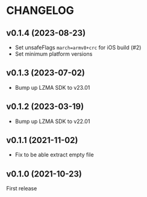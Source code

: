 # CHANGELOG

## v0.1.4 (2023-08-23)

- Set unsafeFlags `march=armv8+crc` for iOS build (#2)
- Set minimum platform versions

## v0.1.3 (2023-07-02)

- Bump up LZMA SDK to v23.01

## v0.1.2 (2023-03-19)

- Bump up LZMA SDK to v22.01

## v0.1.1 (2021-11-02)

- Fix to be able extract empty file

## v0.1.0 (2021-10-23)

First release
